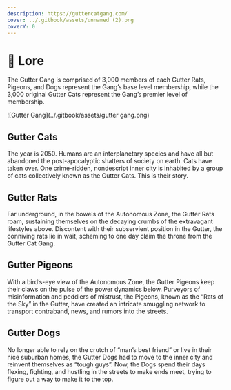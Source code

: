 ```yaml
---
description: https://guttercatgang.com/
cover: ../.gitbook/assets/unnamed (2).png
coverY: 0
---
```


# 📜 Lore

The Gutter Gang is comprised of 3,000 members of each Gutter Rats, Pigeons, and Dogs represent the Gang’s base level membership, while the 3,000 original Gutter Cats represent the Gang’s premier level of membership.

![Gutter Gang](../.gitbook/assets/gutter gang.png)

## Gutter Cats

The year is 2050. Humans are an interplanetary species and have all but abandoned the post-apocalyptic shatters of society on earth. Cats have taken over. One crime-ridden, nondescript inner city is inhabited by a group of cats collectively known as the Gutter Cats. This is their story.

## Gutter Rats

Far underground, in the bowels of the Autonomous Zone, the Gutter Rats roam, sustaining themselves on the decaying crumbs of the extravagant lifestyles above. Discontent with their subservient position in the Gutter, the conniving rats lie in wait, scheming to one day claim the throne from the Gutter Cat Gang.

## Gutter Pigeons

With a bird’s-eye view of the Autonomous Zone, the Gutter Pigeons keep their claws on the pulse of the power dynamics below. Purveyors of misinformation and peddlers of mistrust, the Pigeons, known as the “Rats of the Sky” in the Gutter, have created an intricate smuggling network to transport contraband, news, and rumors into the streets.

## Gutter Dogs

No longer able to rely on the crutch of “man’s best friend” or live in their nice suburban homes, the Gutter Dogs had to move to the inner city and reinvent themselves as “tough guys”. Now, the Dogs spend their days flexing, fighting, and hustling in the streets to make ends meet, trying to figure out a way to make it to the top.
